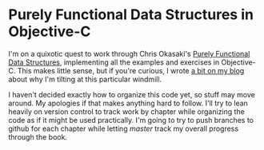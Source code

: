 # Purely Functional Data Structures in Objective-C

I'm on a quixotic quest to work through Chris Okasaki's [Purely Functional Data Structures](http://www.amazon.com/Purely-Functional-Structures-Chris-Okasaki-ebook/dp/B00AKE1V04), implementing all the examples and exercises in Objective-C. This makes little sense, but if you're curious, I wrote [a bit on my blog](http://www.curtclifton.net/journal/2014/3/4/three-threads.html) about why I'm tilting at this particular windmill.

I haven't decided exactly how to organize this code yet, so stuff may move around. My apologies if that makes anything hard to follow. I'll try to lean heavily on version control to track work by chapter while organizing the code as if it might be used practically. I'm going to try to push branches to github for each chapter while letting *master* track my overall progress through the book.


